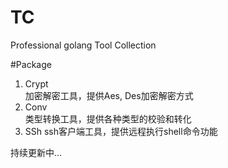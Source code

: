 # TC
Professional golang Tool Collection

#Package
1. Crypt   
   加密解密工具，提供Aes, Des加密解密方式  
2. Conv  
   类型转换工具，提供各种类型的校验和转化  
3. SSh
   ssh客户端工具，提供远程执行shell命令功能  


持续更新中...   



